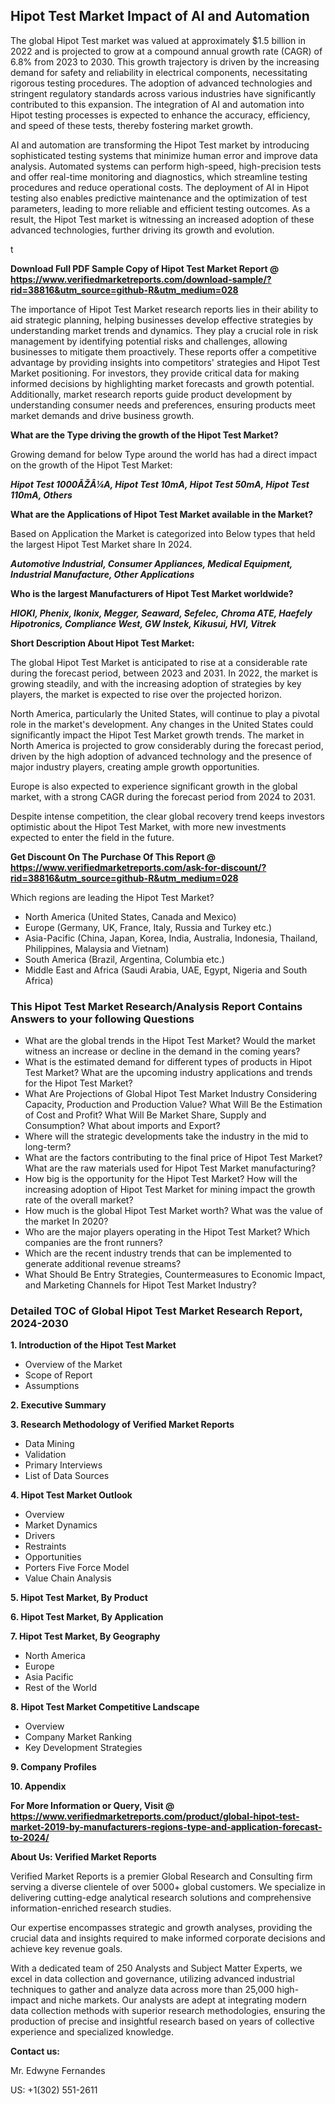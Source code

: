 <h2>Hipot Test Market Impact of AI and Automation</h2><p>The global Hipot Test market was valued at approximately $1.5 billion in 2022 and is projected to grow at a compound annual growth rate (CAGR) of 6.8% from 2023 to 2030. This growth trajectory is driven by the increasing demand for safety and reliability in electrical components, necessitating rigorous testing procedures. The adoption of advanced technologies and stringent regulatory standards across various industries have significantly contributed to this expansion. The integration of AI and automation into Hipot testing processes is expected to enhance the accuracy, efficiency, and speed of these tests, thereby fostering market growth.</p><p>AI and automation are transforming the Hipot Test market by introducing sophisticated testing systems that minimize human error and improve data analysis. Automated systems can perform high-speed, high-precision tests and offer real-time monitoring and diagnostics, which streamline testing procedures and reduce operational costs. The deployment of AI in Hipot testing also enables predictive maintenance and the optimization of test parameters, leading to more reliable and efficient testing outcomes. As a result, the Hipot Test market is witnessing an increased adoption of these advanced technologies, further driving its growth and evolution.</p>t</p><p id="" class=""><strong>Download Full PDF Sample Copy of Hipot Test Market Report @ <a href="https://www.verifiedmarketreports.com/download-sample/?rid=38816&utm_source=github-R&utm_medium=028" target="_blank">https://www.verifiedmarketreports.com/download-sample/?rid=38816&utm_source=github-R&utm_medium=028</a></strong></p><p>The importance of&nbsp;Hipot Test Market research reports lies in their ability to aid strategic planning, helping businesses develop effective strategies by understanding market trends and dynamics. They play a crucial role in risk management by identifying potential risks and challenges, allowing businesses to mitigate them proactively. These reports offer a competitive advantage by providing insights into competitors' strategies and Hipot Test Market positioning. For investors, they provide critical data for making informed decisions by highlighting market forecasts and growth potential. Additionally, market research reports guide product development by understanding consumer needs and preferences, ensuring products meet market demands and drive business growth.</p><p><strong>What are the&nbsp;Type driving the growth of the Hipot Test Market?</strong></p><p id="" class="">Growing demand for below Type around the world has had a direct impact on the growth of the Hipot Test Market:</p><em><strong>Hipot Test 1000ÃŽÂ¼A, Hipot Test 10mA, Hipot Test 50mA, Hipot Test 110mA, Others</strong></em></p><strong>What are the&nbsp;Applications&nbsp;of Hipot Test Market available in the Market?</strong></p><p id="" class="">Based on Application the Market is categorized into Below types that held the largest Hipot Test Market share In 2024.</p><em><strong>Automotive Industrial, Consumer Appliances, Medical Equipment, Industrial Manufacture, Other Applications</strong></em></p><strong>Who is the largest Manufacturers of Hipot Test Market worldwide?</strong></p><p><em><strong>HIOKI, Phenix, Ikonix, Megger, Seaward, Sefelec, Chroma ATE, Haefely Hipotronics, Compliance West, GW Instek, Kikusui, HVI, Vitrek</strong></em></p><p id="" class=""><strong>Short Description About Hipot Test Market:</strong></p><p>The global Hipot Test Market is anticipated to rise at a considerable rate during the forecast period, between 2023 and 2031. In 2022, the market is growing steadily, and with the increasing adoption of strategies by key players, the market is expected to rise over the projected horizon.</p><p>North America, particularly the United States, will continue to play a pivotal role in the market's development. Any changes in the United States could significantly impact the Hipot Test Market growth trends. The market in North America is projected to grow considerably during the forecast period, driven by the high adoption of advanced technology and the presence of major industry players, creating ample growth opportunities.</p><p>Europe is also expected to experience significant growth in the global market, with a strong CAGR during the forecast period from 2024 to 2031.</p><p>Despite intense competition, the clear global recovery trend keeps investors optimistic about the Hipot Test Market, with more new investments expected to enter the field in the future.</p><p id="" class=""><strong>Get Discount On The Purchase Of This Report @ <a href="https://www.verifiedmarketreports.com/ask-for-discount/?rid=38816&utm_source=github-R&utm_medium=028" target="_blank">https://www.verifiedmarketreports.com/ask-for-discount/?rid=38816&utm_source=github-R&utm_medium=028</a></strong></p>Which regions are leading the Hipot Test Market?</p><ul><li>North America (United States, Canada and Mexico)</li><li>Europe (Germany, UK, France, Italy, Russia and Turkey etc.)</li><li>Asia-Pacific (China, Japan, Korea, India, Australia, Indonesia, Thailand, Philippines, Malaysia and Vietnam)</li><li>South America (Brazil, Argentina, Columbia etc.)</li><li>Middle East and Africa (Saudi Arabia, UAE, Egypt, Nigeria and South Africa)</li></ul><h3 id="" class="">This Hipot Test Market Research/Analysis Report Contains Answers to your following Questions</h3><ul><li>What are the global trends in the Hipot Test Market? Would the market witness an increase or decline in the demand in the coming years?</li><li>What is the estimated demand for different types of products in Hipot Test Market? What are the upcoming industry applications and trends for the Hipot Test Market?</li><li>What Are Projections of Global Hipot Test Market Industry Considering Capacity, Production and Production Value? What Will Be the Estimation of Cost and Profit? What Will Be Market Share, Supply and Consumption? What about imports and Export?</li><li>Where will the strategic developments take the industry in the mid to long-term?</li><li>What are the factors contributing to the final price of Hipot Test Market? What are the raw materials used for Hipot Test Market manufacturing?</li><li>How big is the opportunity for the Hipot Test Market? How will the increasing adoption of Hipot Test Market for mining impact the growth rate of the overall market?</li><li>How much is the global Hipot Test Market worth? What was the value of the market In 2020?</li><li>Who are the major players operating in the Hipot Test Market? Which companies are the front runners?</li><li>Which are the recent industry trends that can be implemented to generate additional revenue streams?</li><li>What Should Be Entry Strategies, Countermeasures to Economic Impact, and Marketing Channels for Hipot Test Market Industry?</li></ul><h3 id="" class="">Detailed TOC of Global Hipot Test Market Research Report, 2024-2030</h3><p id="" class=""><strong>1. Introduction of the Hipot Test Market</strong></p><ul><li>Overview of the Market</li><li>Scope of Report</li><li>Assumptions</li></ul><p id="" class=""><strong>2. Executive Summary</strong></p><p id="" class=""><strong>3. Research Methodology of Verified Market Reports</strong></p><ul><li>Data Mining</li><li>Validation</li><li>Primary Interviews</li><li>List of Data Sources</li></ul><p id="" class=""><strong>4. Hipot Test Market Outlook</strong></p><ul><li>Overview</li><li>Market Dynamics</li><li>Drivers</li><li>Restraints</li><li>Opportunities</li><li>Porters Five Force Model</li><li>Value Chain Analysis</li></ul><p id="" class=""><strong>5. Hipot Test Market, By Product</strong></p><p id="" class=""><strong>6. Hipot Test Market, By Application</strong></p><p id="" class=""><strong>7. Hipot Test Market, By Geography</strong></p><ul><li>North America</li><li>Europe</li><li>Asia Pacific</li><li>Rest of the World</li></ul><p id="" class=""><strong>8. Hipot Test Market Competitive Landscape</strong></p><ul><li>Overview</li><li>Company Market Ranking</li><li>Key Development Strategies</li></ul><p id="" class=""><strong>9. Company Profiles</strong></p><p id="" class=""><strong>10. Appendix</strong></p><p id="" class=""><strong>For More Information or Query, Visit @ <a href="https://www.verifiedmarketreports.com/product/global-hipot-test-market-2019-by-manufacturers-regions-type-and-application-forecast-to-2024/" target="_blank">https://www.verifiedmarketreports.com/product/global-hipot-test-market-2019-by-manufacturers-regions-type-and-application-forecast-to-2024/</a></strong></p><p id="" class=""><strong>About Us: Verified Market Reports</strong></p><p id="" class="">Verified Market Reports is a premier Global Research and Consulting firm serving a diverse clientele of over 5000+ global customers. We specialize in delivering cutting-edge analytical research solutions and comprehensive information-enriched research studies.</p><p id="" class="">Our expertise encompasses strategic and growth analyses, providing the crucial data and insights required to make informed corporate decisions and achieve key revenue goals.</p><p id="" class="">With a dedicated team of 250 Analysts and Subject Matter Experts, we excel in data collection and governance, utilizing advanced industrial techniques to gather and analyze data across more than 25,000 high-impact and niche markets. Our analysts are adept at integrating modern data collection methods with superior research methodologies, ensuring the production of precise and insightful research based on years of collective experience and specialized knowledge.</p><p id="" class=""><strong>Contact us:</strong></p><p id="" class="">Mr. Edwyne Fernandes</p><p id="" class="">US: +1(302) 551-2611</p>